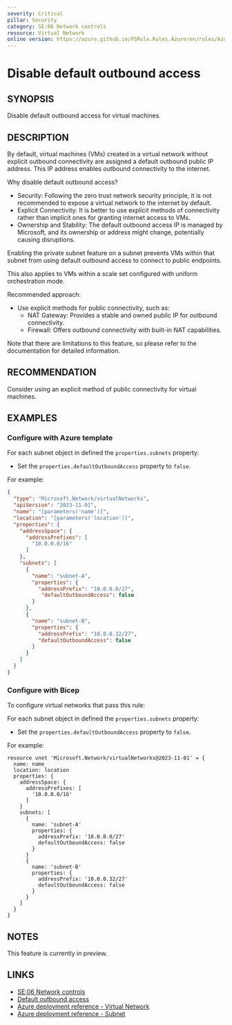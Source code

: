 ```yaml
---
severity: Critical
pillar: Security
category: SE:06 Network controls
resource: Virtual Network
online version: https://azure.github.io/PSRule.Rules.Azure/en/rules/Azure.VNET.PrivateSubnet/
---
```


# Disable default outbound access

## SYNOPSIS

Disable default outbound access for virtual machines.

## DESCRIPTION

By default, virtual machines (VMs) created in a virtual network without explicit outbound connectivity are assigned a default outbound public IP address. This IP address enables outbound connectivity to the internet.

Why disable default outbound access?

- Security: Following the zero trust network security principle, it is not recommended to expose a virtual network to the internet by default.
- Explicit Connectivity: It is better to use explicit methods of connectivity rather than implicit ones for granting internet access to VMs.
- Ownership and Stability: The default outbound access IP is managed by Microsoft, and its ownership or address might change, potentially causing disruptions.

Enabling the private subnet feature on a subnet prevents VMs within that subnet from using default outbound access to connect to public endpoints.

This also applies to VMs within a scale set configured with uniform orchestration mode.

Recommended approach:

- Use explicit methods for public connectivity, such as:
  - NAT Gateway: Provides a stable and owned public IP for outbound connectivity.
  - Firewall: Offers outbound connectivity with built-in NAT capabilities.

Note that there are limitations to this feature, so please refer to the documentation for detailed information.

## RECOMMENDATION

Consider using an explicit method of public connectivity for virtual machines.

## EXAMPLES

### Configure with Azure template

For each subnet object in defined the `properties.subnets` property:
  - Set the `properties.defaultOutboundAccess` property to `false`.

For example:

```json
{
  "type": "Microsoft.Network/virtualNetworks",
  "apiVersion": "2023-11-01",
  "name": "[parameters('name')]",
  "location": "[parameters('location')]",
  "properties": {
    "addressSpace": {
      "addressPrefixes": [
        "10.0.0.0/16"
      ]
    },
    "subnets": [
      {
        "name": "subnet-A",
        "properties": {
          "addressPrefix": "10.0.0.0/27",
           "defaultOutboundAccess": false
        }
      },
      {
        "name": "subnet-B",
        "properties": {
          "addressPrefix": "10.0.0.32/27",
          "defaultOutboundAccess": false
        }
      }
    ]
  }
}
```

### Configure with Bicep

To configure virtual networks that pass this rule:

For each subnet object in defined the `properties.subnets` property:
  - Set the `properties.defaultOutboundAccess` property to `false`.

For example:

```bicep
resource vnet 'Microsoft.Network/virtualNetworks@2023-11-01' = {
  name: name
  location: location
  properties: {
    addressSpace: {
      addressPrefixes: [
        '10.0.0.0/16'
      ]
    }
    subnets: [
      {
        name: 'subnet-A'
        properties: {
          addressPrefix: '10.0.0.0/27'
          defaultOutboundAccess: false
        }
      }
      {
        name: 'subnet-B'
        properties: {
          addressPrefix: '10.0.0.32/27'
          defaultOutboundAccess: false
        }
      }
    ]
  }
}
```

## NOTES

This feature is currently in preview.

## LINKS

- [SE:06 Network controls](https://learn.microsoft.com/azure/well-architected/security/networking)
- [Default outbound access](https://learn.microsoft.com/azure/virtual-network/ip-services/default-outbound-access)
- [Azure deployment reference - Virtual Network](https://learn.microsoft.com/azure/templates/microsoft.network/virtualnetworks)
- [Azure deployment reference - Subnet](https://learn.microsoft.com/azure/templates/microsoft.network/virtualnetworks/subnets)
